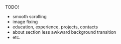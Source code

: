 TODO!
- smooth scrolling
- image fixing
- education, experience, projects, contacts
- about section less awkward background transition
- etc.
